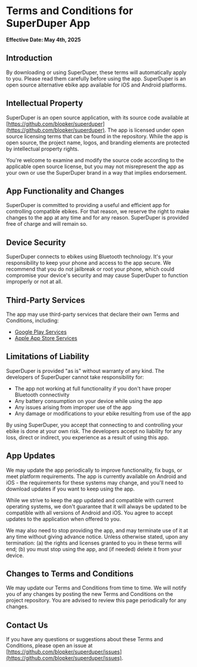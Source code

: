 # Terms and Conditions for SuperDuper App

**Effective Date: May 4th, 2025**

## Introduction

By downloading or using SuperDuper, these terms will automatically apply to you. Please read them carefully before using the app. SuperDuper is an open source alternative ebike app available for iOS and Android platforms.

## Intellectual Property

SuperDuper is an open source application, with its source code available at [https://github.com/blopker/superduper](https://github.com/blopker/superduper). The app is licensed under open source licensing terms that can be found in the repository. While the app is open source, the project name, logos, and branding elements are protected by intellectual property rights.

You're welcome to examine and modify the source code according to the applicable open source license, but you may not misrepresent the app as your own or use the SuperDuper brand in a way that implies endorsement.

## App Functionality and Changes

SuperDuper is committed to providing a useful and efficient app for controlling compatible ebikes. For that reason, we reserve the right to make changes to the app at any time and for any reason. SuperDuper is provided free of charge and will remain so.

## Device Security

SuperDuper connects to ebikes using Bluetooth technology. It's your responsibility to keep your phone and access to the app secure. We recommend that you do not jailbreak or root your phone, which could compromise your device's security and may cause SuperDuper to function improperly or not at all.

## Third-Party Services

The app may use third-party services that declare their own Terms and Conditions, including:

* [Google Play Services](https://policies.google.com/terms)
* [Apple App Store Services](https://www.apple.com/legal/internet-services/itunes/)

## Limitations of Liability

SuperDuper is provided "as is" without warranty of any kind. The developers of SuperDuper cannot take responsibility for:

- The app not working at full functionality if you don't have proper Bluetooth connectivity
- Any battery consumption on your device while using the app
- Any issues arising from improper use of the app
- Any damage or modifications to your ebike resulting from use of the app

By using SuperDuper, you accept that connecting to and controlling your ebike is done at your own risk. The developers accept no liability for any loss, direct or indirect, you experience as a result of using this app.

## App Updates

We may update the app periodically to improve functionality, fix bugs, or meet platform requirements. The app is currently available on Android and iOS - the requirements for these systems may change, and you'll need to download updates if you want to keep using the app.

While we strive to keep the app updated and compatible with current operating systems, we don't guarantee that it will always be updated to be compatible with all versions of Android and iOS. You agree to accept updates to the application when offered to you.

We may also need to stop providing the app, and may terminate use of it at any time without giving advance notice. Unless otherwise stated, upon any termination: (a) the rights and licenses granted to you in these terms will end; (b) you must stop using the app, and (if needed) delete it from your device.

## Changes to Terms and Conditions

We may update our Terms and Conditions from time to time. We will notify you of any changes by posting the new Terms and Conditions on the project repository. You are advised to review this page periodically for any changes.

## Contact Us

If you have any questions or suggestions about these Terms and Conditions, please open an issue at [https://github.com/blopker/superduper/issues](https://github.com/blopker/superduper/issues).